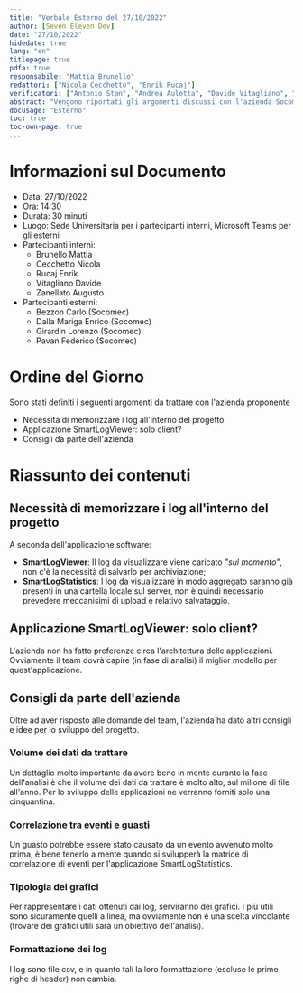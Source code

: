 ```yaml
---
title: "Verbale Esterno del 27/10/2022"
author: [Seven Eleven Dev]
date: "27/10/2022"
hidedate: true
lang: "en"
titlepage: true
pdfa: true
responsabile: "Mattia Brunello"
redattori: ["Nicola Cecchetto", "Enrik Rucaj"]
verificatori: ["Antonio Stan", "Andrea Auletta", "Davide Vitagliano", "Augusto Zanellato"]
abstract: "Vengono riportati gli argomenti discussi con l'azienda Socomec durante l'incontro del 27/10/2022"
docusage: "Esterno"
toc: true
toc-own-page: true
...
```


# Informazioni sul Documento

* Data: 27/10/2022
* Ora: 14:30
* Durata: 30 minuti
* Luogo: Sede Universitaria per i partecipanti interni, Microsoft Teams per gli esterni
* Partecipanti interni:
  * Brunello Mattia
  * Cecchetto Nicola
  * Rucaj Enrik
  * Vitagliano Davide
  * Zanellato Augusto
* Partecipanti esterni:
  * Bezzon Carlo (Socomec)
  * Dalla Mariga Enrico (Socomec)
  * Girardin Lorenzo (Socomec)
  * Pavan Federico (Socomec)

# Ordine del Giorno

Sono stati definiti i seguenti argomenti da trattare con l'azienda proponente

* Necessità di memorizzare i log all'interno del progetto
* Applicazione SmartLogViewer: solo client?
* Consigli da parte dell'azienda

# Riassunto dei contenuti

## Necessità di memorizzare i log all'interno del progetto

A seconda dell'applicazione software:

* **SmartLogViewer**: Il log da visualizzare viene caricato _"sul momento"_, non c'è la necessità di salvarlo per archiviazione;
* **SmartLogStatistics**: I log da visualizzare in modo aggregato saranno già presenti in una cartella locale sul server, non è quindi necessario prevedere meccanisimi di upload e relativo salvataggio.

## Applicazione SmartLogViewer: solo client?

L'azienda non ha fatto preferenze circa l'architettura delle applicazioni. Ovviamente il team dovrà capire (in fase di analisi) il miglior modello per quest'applicazione.

## Consigli da parte dell'azienda

Oltre ad aver risposto alle domande del team, l'azienda ha dato altri consigli e idee per lo sviluppo del progetto.

### Volume dei dati da trattare

Un dettaglio molto importante da avere bene in mente durante la fase dell'analisi è che il volume dei dati da trattare è molto alto, sul milione di file all'anno. Per lo sviluppo delle applicazioni ne verranno forniti solo una cinquantina.

### Correlazione tra eventi e guasti

Un guasto potrebbe essere stato causato da un evento avvenuto molto prima, è bene tenerlo a mente quando si svilupperà la matrice di correlazione di eventi per l'applicazione SmartLogStatistics.

### Tipologia dei grafici

Per rappresentare i dati ottenuti dai log, serviranno dei grafici. I più utili sono sicuramente quelli a linea, ma ovviamente non è una scelta vincolante (trovare dei grafici utili sarà un obiettivo dell'analisi).

### Formattazione dei log

I log sono file csv, e in quanto tali la loro formattazione (escluse le prime righe di header) non cambia.

